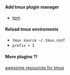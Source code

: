 #### Add tmux plugin manager
+ [tpm](https://github.com/tmux-plugins/tpm)

#### Reload tmux enviroments
+ `tmux source ~/.tmux.conf`
+ `prefix + I`

#### More plugins ?!
[awesome resources for tmux](https://github.com/rothgar/awesome-tmux)